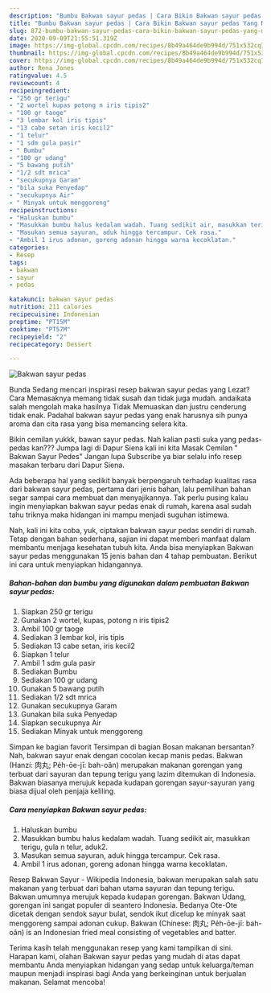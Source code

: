 ```yaml
---
description: "Bumbu Bakwan sayur pedas | Cara Bikin Bakwan sayur pedas Yang Mudah Dan Praktis"
title: "Bumbu Bakwan sayur pedas | Cara Bikin Bakwan sayur pedas Yang Mudah Dan Praktis"
slug: 872-bumbu-bakwan-sayur-pedas-cara-bikin-bakwan-sayur-pedas-yang-mudah-dan-praktis
date: 2020-09-09T21:55:51.319Z
image: https://img-global.cpcdn.com/recipes/8b49a464de9b994d/751x532cq70/bakwan-sayur-pedas-foto-resep-utama.jpg
thumbnail: https://img-global.cpcdn.com/recipes/8b49a464de9b994d/751x532cq70/bakwan-sayur-pedas-foto-resep-utama.jpg
cover: https://img-global.cpcdn.com/recipes/8b49a464de9b994d/751x532cq70/bakwan-sayur-pedas-foto-resep-utama.jpg
author: Rena Jones
ratingvalue: 4.5
reviewcount: 4
recipeingredient:
- "250 gr terigu"
- "2 wortel kupas potong n iris tipis2"
- "100 gr taoge"
- "3 lembar kol iris tipis"
- "13 cabe setan iris kecil2"
- "1 telur"
- "1 sdm gula pasir"
- " Bumbu"
- "100 gr udang"
- "5 bawang putih"
- "1/2 sdt mrica"
- "secukupnya Garam"
- "bila suka Penyedap"
- "secukupnya Air"
- " Minyak untuk menggoreng"
recipeinstructions:
- "Haluskan bumbu"
- "Masukkan bumbu halus kedalam wadah. Tuang sedikit air, masukkan terigu, gula n telur, aduk2."
- "Masukan semua sayuran, aduk hingga tercampur. Cek rasa."
- "Ambil 1 irus adonan, goreng adonan hingga warna kecoklatan."
categories:
- Resep
tags:
- bakwan
- sayur
- pedas

katakunci: bakwan sayur pedas 
nutrition: 211 calories
recipecuisine: Indonesian
preptime: "PT15M"
cooktime: "PT57M"
recipeyield: "2"
recipecategory: Dessert

---
```



![Bakwan sayur pedas](https://img-global.cpcdn.com/recipes/8b49a464de9b994d/751x532cq70/bakwan-sayur-pedas-foto-resep-utama.jpg)

Bunda Sedang mencari inspirasi resep bakwan sayur pedas yang Lezat? Cara Memasaknya memang tidak susah dan tidak juga mudah. andaikata salah mengolah maka hasilnya Tidak Memuaskan dan justru cenderung tidak enak. Padahal bakwan sayur pedas yang enak harusnya sih punya aroma dan cita rasa yang bisa memancing selera kita.

Bikin cemilan yukkk, bawan sayur pedas. Nah kalian pasti suka yang pedas-pedas kan??? Jumpa lagi di Dapur Siena kali ini kita Masak Cemilan &#34; Bakwan Sayur Pedes&#34; Jangan lupa Subscribe ya biar selalu info resep masakan terbaru dari Dapur Siena.

Ada beberapa hal yang sedikit banyak berpengaruh terhadap kualitas rasa dari bakwan sayur pedas, pertama dari jenis bahan, lalu pemilihan bahan segar sampai cara membuat dan menyajikannya. Tak perlu pusing kalau ingin menyiapkan bakwan sayur pedas enak di rumah, karena asal sudah tahu triknya maka hidangan ini mampu menjadi suguhan istimewa.


Nah, kali ini kita coba, yuk, ciptakan bakwan sayur pedas sendiri di rumah. Tetap dengan bahan sederhana, sajian ini dapat memberi manfaat dalam membantu menjaga kesehatan tubuh kita. Anda bisa menyiapkan Bakwan sayur pedas menggunakan 15 jenis bahan dan 4 tahap pembuatan. Berikut ini cara untuk menyiapkan hidangannya.

<!--inarticleads1-->

##### Bahan-bahan dan bumbu yang digunakan dalam pembuatan Bakwan sayur pedas:

1. Siapkan 250 gr terigu
1. Gunakan 2 wortel, kupas, potong n iris tipis2
1. Ambil 100 gr taoge
1. Sediakan 3 lembar kol, iris tipis
1. Sediakan 13 cabe setan, iris kecil2
1. Siapkan 1 telur
1. Ambil 1 sdm gula pasir
1. Sediakan  Bumbu
1. Sediakan 100 gr udang
1. Gunakan 5 bawang putih
1. Sediakan 1/2 sdt mrica
1. Gunakan secukupnya Garam
1. Gunakan bila suka Penyedap
1. Siapkan secukupnya Air
1. Sediakan  Minyak untuk menggoreng


Simpan ke bagian favorit Tersimpan di bagian Bosan makanan bersantan? Nah, bakwan sayur enak dengan cocolan kecap manis pedas. Bakwan (Hanzi: 肉丸; Pe̍h-ōe-jī: bah-oân) merupakan makanan gorengan yang terbuat dari sayuran dan tepung terigu yang lazim ditemukan di Indonesia. Bakwan biasanya merujuk kepada kudapan gorengan sayur-sayuran yang biasa dijual oleh penjaja keliling. 

<!--inarticleads2-->

##### Cara menyiapkan Bakwan sayur pedas:

1. Haluskan bumbu
1. Masukkan bumbu halus kedalam wadah. Tuang sedikit air, masukkan terigu, gula n telur, aduk2.
1. Masukan semua sayuran, aduk hingga tercampur. Cek rasa.
1. Ambil 1 irus adonan, goreng adonan hingga warna kecoklatan.


Resep Bakwan Sayur - Wikipedia Indonesia, bakwan merupakan salah satu makanan yang terbuat dari bahan utama sayuran dan tepung terigu. Bakwan umumnya merujuk kepada kudapan gorengan. Bakwan Udang, gorengan ini sangat populer di seantero Indonesia. Bedanya Ote-Ote dicetak dengan sendok sayur bulat, sendok ikut dicelup ke minyak saat menggoreng sampai adonan cukup. Bakwan (Chinese: 肉丸; Pe̍h-ōe-jī: bah-oân) is an Indonesian fried meal consisting of vegetables and batter. 

Terima kasih telah menggunakan resep yang kami tampilkan di sini. Harapan kami, olahan Bakwan sayur pedas yang mudah di atas dapat membantu Anda menyiapkan hidangan yang sedap untuk keluarga/teman maupun menjadi inspirasi bagi Anda yang berkeinginan untuk berjualan makanan. Selamat mencoba!
